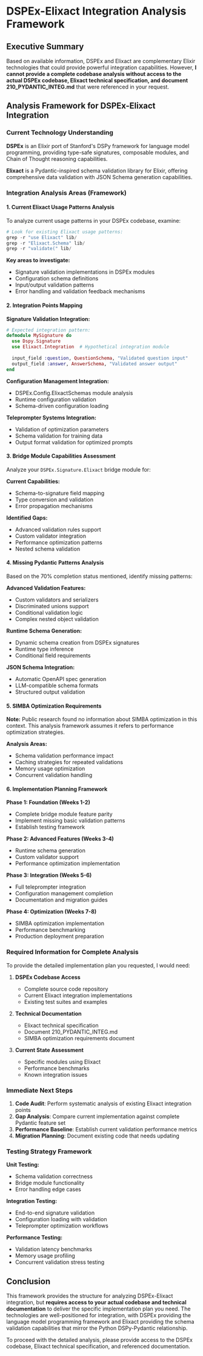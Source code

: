# DSPEx-Elixact Integration Analysis Framework

## Executive Summary

Based on available information, DSPEx and Elixact are complementary Elixir technologies that could provide powerful integration capabilities. However, **I cannot provide a complete codebase analysis without access to the actual DSPEx codebase, Elixact technical specification, and document 210_PYDANTIC_INTEG.md** that were referenced in your request.

## Analysis Framework for DSPEx-Elixact Integration

### Current Technology Understanding

**DSPEx** is an Elixir port of Stanford's DSPy framework for language model programming, providing type-safe signatures, composable modules, and Chain of Thought reasoning capabilities.

**Elixact** is a Pydantic-inspired schema validation library for Elixir, offering comprehensive data validation with JSON Schema generation capabilities.

### Integration Analysis Areas (Framework)

#### 1. Current Elixact Usage Patterns Analysis

To analyze current usage patterns in your DSPEx codebase, examine:

```elixir
# Look for existing Elixact usage patterns:
grep -r "use Elixact" lib/
grep -r "Elixact.Schema" lib/
grep -r "validate(" lib/
```

**Key areas to investigate:**
- Signature validation implementations in DSPEx modules
- Configuration schema definitions
- Input/output validation patterns
- Error handling and validation feedback mechanisms

#### 2. Integration Points Mapping

**Signature Validation Integration:**
```elixir
# Expected integration pattern:
defmodule MySignature do
  use Dspy.Signature
  use Elixact.Integration  # Hypothetical integration module
  
  input_field :question, QuestionSchema, "Validated question input"
  output_field :answer, AnswerSchema, "Validated answer output"
end
```

**Configuration Management Integration:**
- DSPEx.Config.ElixactSchemas module analysis
- Runtime configuration validation
- Schema-driven configuration loading

**Teleprompter Systems Integration:**
- Validation of optimization parameters
- Schema validation for training data
- Output format validation for optimized prompts

#### 3. Bridge Module Capabilities Assessment

Analyze your `DSPEx.Signature.Elixact` bridge module for:

**Current Capabilities:**
- Schema-to-signature field mapping
- Type conversion and validation
- Error propagation mechanisms

**Identified Gaps:**
- Advanced validation rules support
- Custom validator integration
- Performance optimization patterns
- Nested schema validation

#### 4. Missing Pydantic Patterns Analysis

Based on the 70% completion status mentioned, identify missing patterns:

**Advanced Validation Features:**
- Custom validators and serializers
- Discriminated unions support
- Conditional validation logic
- Complex nested object validation

**Runtime Schema Generation:**
- Dynamic schema creation from DSPEx signatures
- Runtime type inference
- Conditional field requirements

**JSON Schema Integration:**
- Automatic OpenAPI spec generation
- LLM-compatible schema formats
- Structured output validation

#### 5. SIMBA Optimization Requirements

**Note:** Public research found no information about SIMBA optimization in this context. This analysis framework assumes it refers to performance optimization strategies.

**Analysis Areas:**
- Schema validation performance impact
- Caching strategies for repeated validations  
- Memory usage optimization
- Concurrent validation handling

#### 6. Implementation Planning Framework

**Phase 1: Foundation (Weeks 1-2)**
- Complete bridge module feature parity
- Implement missing basic validation patterns
- Establish testing framework

**Phase 2: Advanced Features (Weeks 3-4)**  
- Runtime schema generation
- Custom validator support
- Performance optimization implementation

**Phase 3: Integration (Weeks 5-6)**
- Full teleprompter integration
- Configuration management completion
- Documentation and migration guides

**Phase 4: Optimization (Weeks 7-8)**
- SIMBA optimization implementation
- Performance benchmarking
- Production deployment preparation

### Required Information for Complete Analysis

To provide the detailed implementation plan you requested, I would need:

1. **DSPEx Codebase Access**
   - Complete source code repository
   - Current Elixact integration implementations
   - Existing test suites and examples

2. **Technical Documentation**
   - Elixact technical specification
   - Document 210_PYDANTIC_INTEG.md
   - SIMBA optimization requirements document

3. **Current State Assessment**
   - Specific modules using Elixact
   - Performance benchmarks
   - Known integration issues

### Immediate Next Steps

1. **Code Audit**: Perform systematic analysis of existing Elixact integration points
2. **Gap Analysis**: Compare current implementation against complete Pydantic feature set
3. **Performance Baseline**: Establish current validation performance metrics
4. **Migration Planning**: Document existing code that needs updating

### Testing Strategy Framework

**Unit Testing:**
- Schema validation correctness
- Bridge module functionality
- Error handling edge cases

**Integration Testing:**
- End-to-end signature validation
- Configuration loading with validation
- Teleprompter optimization workflows

**Performance Testing:**
- Validation latency benchmarks
- Memory usage profiling
- Concurrent validation stress testing

## Conclusion

This framework provides the structure for analyzing DSPEx-Elixact integration, but **requires access to your actual codebase and technical documentation** to deliver the specific implementation plan you need. The technologies are well-positioned for integration, with DSPEx providing the language model programming framework and Elixact providing the schema validation capabilities that mirror the Python DSPy-Pydantic relationship.

To proceed with the detailed analysis, please provide access to the DSPEx codebase, Elixact technical specification, and referenced documentation.
